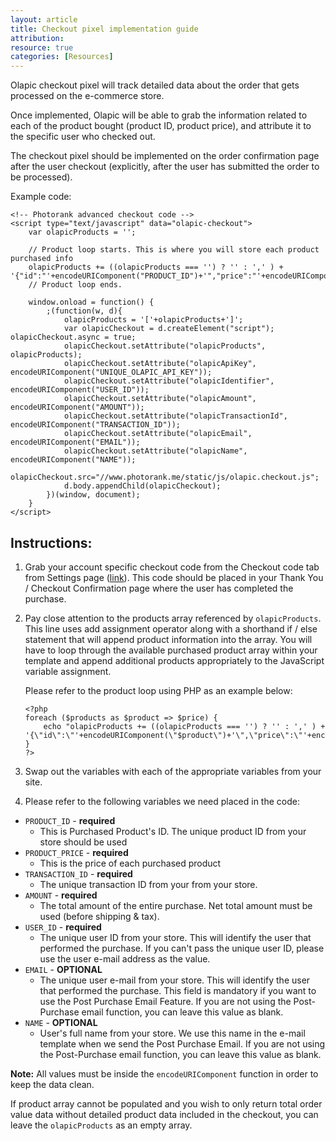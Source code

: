 ```yaml
---
layout: article
title: Checkout pixel implementation guide
attribution: 
resource: true
categories: [Resources]
---
```



Olapic checkout pixel will track detailed data about the order that gets processed on the e-commerce store.

Once implemented, Olapic will be able to grab the information related to each of the product bought (product ID, product price), and attribute it to the specific user who checked out.

The checkout pixel should be implemented on the order confirmation page after the user checkout (explicitly, after the user has submitted the order to be processed).

Example code:

	<!-- Photorank advanced checkout code -->
	<script type="text/javascript" data="olapic-checkout">
		var olapicProducts = '';
	
		// Product loop starts. This is where you will store each product purchased info
		olapicProducts += ((olapicProducts === '') ? '' : ',' ) +  '{"id":"'+encodeURIComponent("PRODUCT_ID")+'","price":"'+encodeURIComponent("PRODUCT_PRICE")+'"}';
		// Product loop ends.
	
		window.onload = function() {
			;(function(w, d){
				olapicProducts = '['+olapicProducts+']';
				var olapicCheckout = d.createElement("script"); olapicCheckout.async = true;
				olapicCheckout.setAttribute("olapicProducts", olapicProducts);
				olapicCheckout.setAttribute("olapicApiKey", encodeURIComponent("UNIQUE_OLAPIC_API_KEY"));
				olapicCheckout.setAttribute("olapicIdentifier", encodeURIComponent("USER_ID"));
				olapicCheckout.setAttribute("olapicAmount", encodeURIComponent("AMOUNT"));
				olapicCheckout.setAttribute("olapicTransactionId", encodeURIComponent("TRANSACTION_ID"));
				olapicCheckout.setAttribute("olapicEmail", encodeURIComponent("EMAIL"));
				olapicCheckout.setAttribute("olapicName", encodeURIComponent("NAME"));
				olapicCheckout.src="//www.photorank.me/static/js/olapic.checkout.js";
				d.body.appendChild(olapicCheckout);
			})(window, document);
		}
	</script>


## Instructions:

1. Grab your account specific checkout code from the Checkout code tab from Settings page ([link](http://www.photorank.me/admin/settings#tabb_checkout)). This code should be placed in your Thank You / Checkout Confirmation page where the user has completed the purchase.

2. Pay close attention to the products array referenced by `olapicProducts`. This line uses add assignment operator along with a shorthand if / else statement that will append product information into the array. You will have to loop through the available purchased product array within your template and append additional products appropriately to the JavaScript variable assignment.

	Please refer to the product loop using PHP as an example below:

	```markup
    <?php
    foreach ($products as $product => $price) {
        echo "olapicProducts += ((olapicProducts === '') ? '' : ',' ) +  '{\"id\":\"'+encodeURIComponent(\"$product\")+'\",\"price\":\"'+encodeURIComponent(\"$price\")+'\"}';"
    }
    ?>
    ```
    
3. Swap out the variables with each of the appropriate variables from your site.

4. Please refer to the following variables we need placed in the code:

- `PRODUCT_ID` - **required**
	- This is Purchased Product's ID. The unique product ID from your store should be used
- `PRODUCT_PRICE` - **required**
	- This is the price of each purchased product
- `TRANSACTION_ID` - **required**
	- The unique transaction ID from your from your store.
- `AMOUNT` - **required**
	- The total amount of the entire purchase. Net total amount must be used (before shipping & tax).
- `USER_ID` - **required**
	- The unique user ID from your store. This will identify the user that performed the purchase. If you can't pass the unique user ID, please use the user e-mail address as the value.
- `EMAIL` - **OPTIONAL**
	- The unique user e-mail from your store. This will identify the user that performed the purchase. This field is mandatory if you want to use the Post Purchase Email Feature. If you are not using the Post-Purchase email function, you can leave this value as blank.
- `NAME` - **OPTIONAL**
	- User's full name from your store. We use this name in the e-mail template when we send the Post Purchase Email. If you are not using the Post-Purchase email function, you can leave this value as blank.
	
**Note:** All values must be inside the `encodeURIComponent` function in order to keep the data clean.

If product array cannot be populated and you wish to only return total order value data without detailed product data included in the checkout, you can leave the `olapicProducts` as an empty array.

